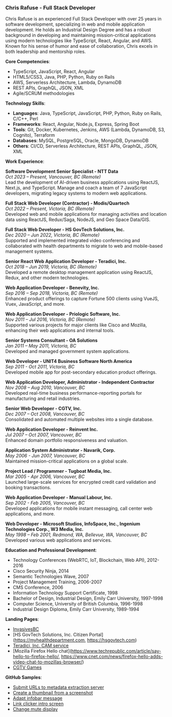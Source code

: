 ### Chris Rafuse - Full Stack Developer

Chris Rafuse is an experienced Full Stack Developer with over 25 years in software development, specializing in web and mobile application development. He holds an Industrial Design Degree and has a robust background in developing and maintaining mission-critical applications using modern technologies like TypeScript, React, Angular, and AWS. Known for his sense of humor and ease of collaboration, Chris excels in both leadership and mentorship roles.

**Core Competencies**:
- TypeScript, JavaScript, React, Angular
- HTML5/CSS3, Java, PHP, Python, Ruby on Rails
- AWS, Serverless Architecture, Lambda, DynamoDB
- REST APIs, GraphQL, JSON, XML
- Agile/SCRUM methodologies

**Technology Skills**:
- **Languages**: Java, TypeScript, JavaScript, PHP, Python, Ruby on Rails, C/C++, Perl
- **Frameworks**: React, Angular, Node.js, Express, Spring Boot
- **Tools**: Git, Docker, Kubernetes, Jenkins, AWS (Lambda, DynamoDB, S3, Cognito), Terraform
- **Databases**: MySQL, PostgreSQL, Oracle, MongoDB, DynamoDB
- **Others**: CI/CD, Serverless Architecture, REST APIs, GraphQL, JSON, XML

**Work Experience**:

**Software Development Senior Specialist - NTT Data**  
*Oct 2023 – Present, Vancouver, BC (Remote)*  
Lead the development of AI-driven business applications using ReactJS, Next.js, and TypeScript. Manage and coach a team of 7 JavaScript developers, migrating legacy systems to modern web applications.

**Full Stack Web Developer (Contractor) - Modis/Quartech**  
*Oct 2022 – Present, Victoria, BC (Remote)*  
Developed web and mobile applications for managing activities and location data using ReactJS, Redux/Saga, NodeJS, and Geo Space Data/GIS.

**Full Stack Web Developer - HS GovTech Solutions, Inc.**  
*Dec 2020 – Jun 2022, Victoria, BC (Remote)*  
Supported and implemented integrated video conferencing and collaborated with health departments to migrate to web and mobile-based management systems.

**Senior React Web Application Developer - Teradici, Inc.**  
*Oct 2018 – Jun 2019, Victoria, BC (Remote)*  
Developed a remote desktop management application using ReactJS, Redux, and other modern technologies.

**Web Application Developer - Benevity, Inc.**  
*Sep 2016 – Sep 2018, Victoria, BC (Remote)*  
Enhanced product offerings to capture Fortune 500 clients using VueJS, Vuex, JavaScript, and more.

**Web Application Developer - Priologic Software, Inc.**  
*Nov 2011 – Jul 2016, Victoria, BC (Remote)*  
Supported various projects for major clients like Cisco and Mozilla, enhancing their web applications and internal tools.

**Senior Systems Consultant - OA Solutions**  
*Jan 2011 – May 2011, Victoria, BC*  
Developed and managed government system applications.

**Web Developer - UNIT4 Business Software North America**  
*Sep 2011 - Oct 2011, Victoria, BC*  
Developed mobile app for post-secondary education product offerings.

**Web Application Developer, Administrator - Independent Contractor**  
*Nov 2008 – Aug 2010, Vancouver, BC*  
Developed real-time business performance-reporting portals for manufacturing and retail industries.

**Senior Web Developer - CGTV, Inc.**  
*Dec 2007 – Oct 2008, Vancouver, BC*  
Consolidated and automated multiple websites into a single database.

**Web Application Developer - Reinvent Inc.**  
*Jul 2007 – Oct 2007, Vancouver, BC*  
Enhanced domain portfolio responsiveness and valuation.

**Application System Administrator - Navarik, Corp.**  
*May 2006 - Jun 2007, Vancouver, BC*  
Maintained mission-critical applications on a global scale.

**Project Lead / Programmer - Tugboat Media, Inc.**  
*Mar 2005 - Apr 2006, Vancouver, BC*  
Launched large-scale services for encrypted credit card validation and booking transactions.

**Web Application Developer - Manual Labour, Inc.**  
*Sep 2002 - Feb 2005, Vancouver, BC*  
Developed applications for mobile instant messaging, call center web applications, and more.

**Web Developer - Microsoft Studios, InfoSpace, Inc., Ingenium Technologies Corp., W3 Media, Inc.**  
*May 1998 – Feb 2001, Redmond, WA, Bellevue, WA, Vancouver, BC*  
Developed various web applications and services.

**Education and Professional Development**:
- Technology Conferences (WebRTC, IoT, Blockchain, Web API), 2012-2016
- Cisco Security Ninja, 2014
- Semantic Technologies Wave, 2007
- Project Management Training, 2006-2007
- CMS Conference, 2006
- Information Technology Support Certificate, 1998
- Bachelor of Design, Industrial Design, Emily Carr University, 1997-1998
- Computer Science, University of British Columbia, 1996-1998
- Industrial Design Diploma, Emily Carr University, 1989-1994

**Landing Pages**:
- [InvasivesBC](https://github.com/bcgov/invasivesbc/)
- [HS GovTech Solutions, Inc. Citizen Portal](https://myhealthdepartment.com, https://hsgovtech.com)
- [Teradici, Inc. CAM service](https://cam.teradici.com/)
- [Mozilla Firefox Hello chat](https://www.techrepublic.com/article/say-hello-to-firefox-hello/, https://www.cnet.com/news/firefox-hello-adds-video-chat-to-mozillas-browser/)
- [CGTV Games](http://cgtvgaming.com/casino-and-table-games.html)

**GitHub Samples**:
- [Submit URLs to metadata extraction server](https://github.com/mozilla-services/loop-server/pull/371/commits/edac3a3b3e8d03d5bcd03f87bb0ae0da9bff55ad)
- [Create a thumbnail from a screenshot](https://github.com/chrafuse/loop/commit/4514625f1ca6ddafa40ef0786bbf49e07147225c)
- [Adapt infobar message](https://github.com/mozilla/loop/pull/244)
- [Link clicker intro screen](https://github.com/mozilla/loop/pull/206)
- [Change mute display](https://github.com/chrafuse/loop/commit/e44321b8050e2f0b4cd7d37b14f462858c9c8da9)
